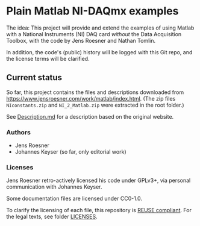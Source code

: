 <!--
SPDX-FileCopyrightText: 2023 Johannes Keyser

SPDX-License-Identifier: CC0-1.0
-->

# Plain Matlab NI-DAQmx examples

The idea: This project will provide and extend the examples of using Matlab with a National Instruments (NI) DAQ card _without_ the Data Acquisition Toolbox, with the code by Jens Roesner and Nathan Tomlin.

In addition, the code's (public) history will be logged with this Git repo, and the license terms will be clarified.

## Current status

So far, this project contains the files and descriptions downloaded from <https://www.jensroesner.com/work/matlab/index.html>.
(The zip files `NIconstants.zip` and `NI_2_Matlab.zip` were extracted in the root folder.)

See [Description.md](Description.md) for a description based on the original website.

### Authors

- Jens Roesner
- Johannes Keyser (so far, only editorial work)

### Licenses

Jens Roesner retro-actively licensed his code under GPLv3+, via personal communication with Johannes Keyser.

Some documentation files are licensed under CC0-1.0.

To clarify the licensing of each file, this repository is [REUSE compliant](https://reuse.software/).
For the legal texts, see folder [LICENSES](LICENSES).